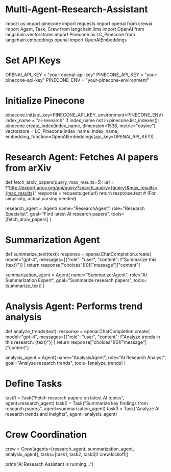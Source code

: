 # Multi-Agent-Research-Assistant
import os
import pinecone
import requests
import openai
from crewai import Agent, Task, Crew
from langchain.llms import OpenAI
from langchain.vectorstores import Pinecone as LC_Pinecone
from langchain.embeddings.openai import OpenAIEmbeddings

# Set API Keys
OPENAI_API_KEY = "your-openai-api-key"
PINECONE_API_KEY = "your-pinecone-api-key"
PINECONE_ENV = "your-pinecone-environment"

# Initialize Pinecone
pinecone.init(api_key=PINECONE_API_KEY, environment=PINECONE_ENV)
index_name = "ai-research"
if index_name not in pinecone.list_indexes():
    pinecone.create_index(index_name, dimension=1536, metric="cosine")
vectorstore = LC_Pinecone(index_name=index_name, embedding_function=OpenAIEmbeddings(api_key=OPENAI_API_KEY))

# Research Agent: Fetches AI papers from arXiv
def fetch_arxiv_papers(query, max_results=5):
    url = f"http://export.arxiv.org/api/query?search_query={query}&max_results={max_results}"
    response = requests.get(url)
    return response.text  # (For simplicity, actual parsing needed)

research_agent = Agent(
    name="ResearchAgent",
    role="Research Specialist",
    goal="Find latest AI research papers",
    tools=[fetch_arxiv_papers]
)

# Summarization Agent
def summarize_text(text):
    response = openai.ChatCompletion.create(
        model="gpt-4",
        messages=[{"role": "user", "content": f"Summarize this: {text}"}]
    )
    return response["choices"][0]["message"]["content"]

summarization_agent = Agent(
    name="SummarizerAgent",
    role="AI Summarization Expert",
    goal="Summarize research papers",
    tools=[summarize_text]
)

# Analysis Agent: Performs trend analysis
def analyze_trends(text):
    response = openai.ChatCompletion.create(
        model="gpt-4",
        messages=[{"role": "user", "content": f"Analyze trends in this research: {text}"}]
    )
    return response["choices"][0]["message"]["content"]

analysis_agent = Agent(
    name="AnalysisAgent",
    role="AI Research Analyst",
    goal="Analyze research trends",
    tools=[analyze_trends]
)

# Define Tasks
task1 = Task("Fetch research papers on latest AI topics", agent=research_agent)
task2 = Task("Summarize key findings from research papers", agent=summarization_agent)
task3 = Task("Analyze AI research trends and insights", agent=analysis_agent)

# Crew Coordination
crew = Crew(agents=[research_agent, summarization_agent, analysis_agent], tasks=[task1, task2, task3])
crew.kickoff()

print("AI Research Assistant is running...")
